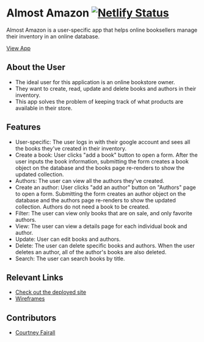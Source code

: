 # Almost Amazon [![Netlify Status](https://api.netlify.com/api/v1/badges/87ca3567-417e-4611-b539-3214912c578e/deploy-status)](https://app.netlify.com/sites/steady-fairy-83b5d5/deploys)

Almost Amazon is a user-specific app that helps online booksellers manage their inventory in an online database.

[View App](#https://steady-fairy-83b5d5.netlify.app)

## About the User
- The ideal user for this application is an online bookstore owner.
- They want to create, read, update and delete books and authors in their inventory.
- This app solves the problem of keeping track of what products are available in their store.

## Features 
- User-specific: The user logs in with their google account and sees all the books they've created in their inventory.
- Create a book: User clicks "add a book" button to open a form. After the user inputs the book information, submitting the form creates a book object on the database and the books page re-renders to show the updated collection.
- Authors: The user can view all the authors they've created.
- Create an author: User clicks "add an author" button on "Authors" page to open a form. Submitting the form creates an author object on the database and the authors page re-renders to show the updated collection. Authors do not need a book to be created.
- Filter: The user can view only books that are on sale, and only favorite authors.
- View: The user can view a details page for each individual book and author.
- Update: User can edit books and authors.
- Delete: The user can delete specific books and authors. When the user deletes an author, all of the author's books are also deleted.
- Search: The user can search books by title.

## Relevant Links <!-- Link to all the things that are required outside of the ones that have their own section -->
- [Check out the deployed site](#https://steady-fairy-83b5d5.netlify.app)
- [Wireframes](#https://almost-amazon-webpack5.netlify.app)

## Contributors
- [Courtney Fairall](https://github.com/cnfairall)
